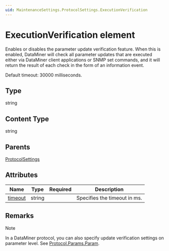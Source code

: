 ```yaml
---
uid: MaintenanceSettings.ProtocolSettings.ExecutionVerification
---
```


# ExecutionVerification element

Enables or disables the parameter update verification feature. When this is enabled, DataMiner will check all parameter updates that are executed either via DataMiner client applications or SNMP set commands, and it will return the result of each check in the form of an information event.

Default timeout: 30000 milliseconds.

## Type

string

## Content Type

string

## Parents

[ProtocolSettings](xref:MaintenanceSettings.ProtocolSettings)

## Attributes

| Name | Type | Required | Description |
| --- | --- | --- | --- |
| [timeout](xref:MaintenanceSettings.ProtocolSettings.ExecutionVerification-timeout) | string |  | Specifies the timeout in ms. |

## Remarks

> [!NOTE]
> In a DataMiner protocol, you can also specify update verification settings on parameter level. See [Protocol.Params.Param](xref:Protocol.Params.Param).
